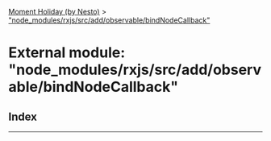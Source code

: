 [Moment Holiday (by Nesto)](../README.md) > ["node_modules/rxjs/src/add/observable/bindNodeCallback"](../modules/_node_modules_rxjs_src_add_observable_bindnodecallback_.md)

# External module: "node_modules/rxjs/src/add/observable/bindNodeCallback"

## Index

---

